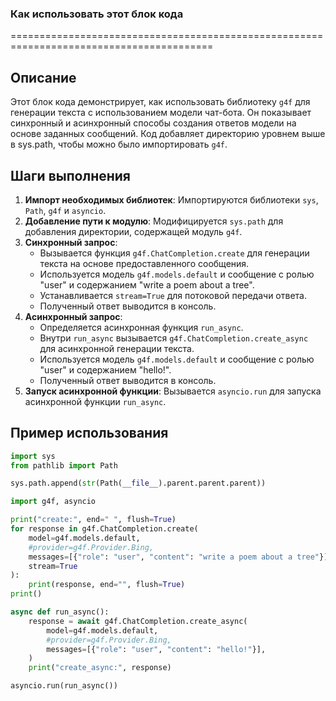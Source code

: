 ### Как использовать этот блок кода
=========================================================================================

Описание
-------------------------
Этот блок кода демонстрирует, как использовать библиотеку `g4f` для генерации текста с использованием модели чат-бота. Он показывает синхронный и асинхронный способы создания ответов модели на основе заданных сообщений. Код добавляет директорию уровнем выше в sys.path, чтобы можно было импортировать `g4f`.

Шаги выполнения
-------------------------
1. **Импорт необходимых библиотек**: Импортируются библиотеки `sys`, `Path`, `g4f` и `asyncio`.
2. **Добавление пути к модулю**: Модифицируется `sys.path` для добавления директории, содержащей модуль `g4f`.
3. **Синхронный запрос**:
   - Вызывается функция `g4f.ChatCompletion.create` для генерации текста на основе предоставленного сообщения.
   - Используется модель `g4f.models.default` и сообщение с ролью "user" и содержанием "write a poem about a tree".
   - Устанавливается `stream=True` для потоковой передачи ответа.
   - Полученный ответ выводится в консоль.
4. **Асинхронный запрос**:
   - Определяется асинхронная функция `run_async`.
   - Внутри `run_async` вызывается `g4f.ChatCompletion.create_async` для асинхронной генерации текста.
   - Используется модель `g4f.models.default` и сообщение с ролью "user" и содержанием "hello!".
   - Полученный ответ выводится в консоль.
5. **Запуск асинхронной функции**: Вызывается `asyncio.run` для запуска асинхронной функции `run_async`.

Пример использования
-------------------------

```python
import sys
from pathlib import Path

sys.path.append(str(Path(__file__).parent.parent.parent))

import g4f, asyncio

print("create:", end=" ", flush=True)
for response in g4f.ChatCompletion.create(
    model=g4f.models.default,
    #provider=g4f.Provider.Bing,
    messages=[{"role": "user", "content": "write a poem about a tree"}],
    stream=True
):
    print(response, end="", flush=True)
print()

async def run_async():
    response = await g4f.ChatCompletion.create_async(
        model=g4f.models.default,
        #provider=g4f.Provider.Bing,
        messages=[{"role": "user", "content": "hello!"}],
    )
    print("create_async:", response)

asyncio.run(run_async())
